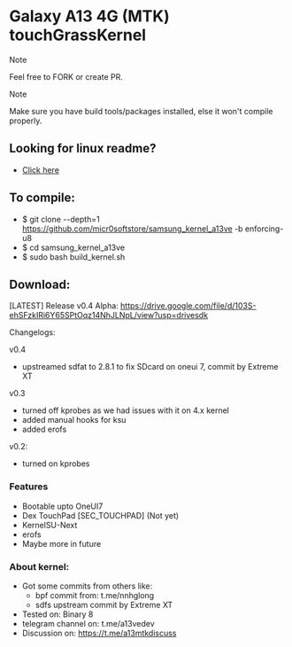 # Galaxy A13 4G (MTK) touchGrassKernel

> [!NOTE]
> Feel free to FORK or create PR.

> [!NOTE]
> Make sure you have build tools/packages installed, else it won't compile properly.

## Looking for linux readme?
- [Click here](https://github.com/micr0softstore/samsung_kernel_a13ve/blob/enforcing-u8/README)

## To compile:
- $ git clone --depth=1 https://github.com/micr0softstore/samsung_kernel_a13ve -b enforcing-u8
- $ cd samsung_kernel_a13ve
- $ sudo bash build_kernel.sh

## Download:
[LATEST] Release v0.4 Alpha:
https://drive.google.com/file/d/103S-ehSFzkIRi6Y65SPtOqz14NhJLNpL/view?usp=drivesdk

Changelogs:

v0.4
 - upstreamed sdfat to 2.8.1 to fix SDcard on oneui 7, commit by Extreme XT

v0.3
- turned off kprobes as we had issues with it on 4.x kernel
- added manual hooks for ksu
- added erofs
  
v0.2:
- turned on kprobes

### Features
- Bootable upto OneUI7
- Dex TouchPad [SEC_TOUCHPAD] (Not yet)
- KernelSU-Next
- erofs
- Maybe more in future

### About kernel:
- Got some commits from others like:
  - bpf commit from: t.me/nnhglong
  - sdfs upstream commit by Extreme XT
- Tested on: Binary 8
- telegram channel on: t.me/a13vedev
- Discussion on: https://t.me/a13mtkdiscuss
